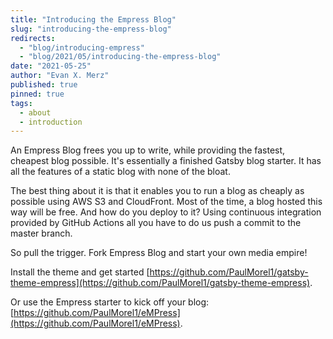 ```yaml
---
title: "Introducing the Empress Blog"
slug: "introducing-the-empress-blog"
redirects:
  - "blog/introducing-empress"
  - "blog/2021/05/introducing-the-empress-blog"
date: "2021-05-25"
author: "Evan X. Merz"
published: true
pinned: true
tags: 
  - about
  - introduction
---
```


An Empress Blog frees you up to write, while providing the fastest, cheapest blog possible. It's essentially a finished Gatsby blog starter. It has all the features of a static blog with none of the bloat.

The best thing about it is that it enables you to run a blog as cheaply as possible using AWS S3 and CloudFront. Most of the time, a blog hosted this way will be free. And how do you deploy to it? Using continuous integration provided by GitHub Actions all you have to do us push a commit to the master branch.

So pull the trigger. Fork Empress Blog and start your own media empire!

Install the theme and get started [https://github.com/PaulMorel1/gatsby-theme-empress](https://github.com/PaulMorel1/gatsby-theme-empress).

Or use the Empress starter to kick off your blog: [https://github.com/PaulMorel1/eMPress](https://github.com/PaulMorel1/eMPress).
